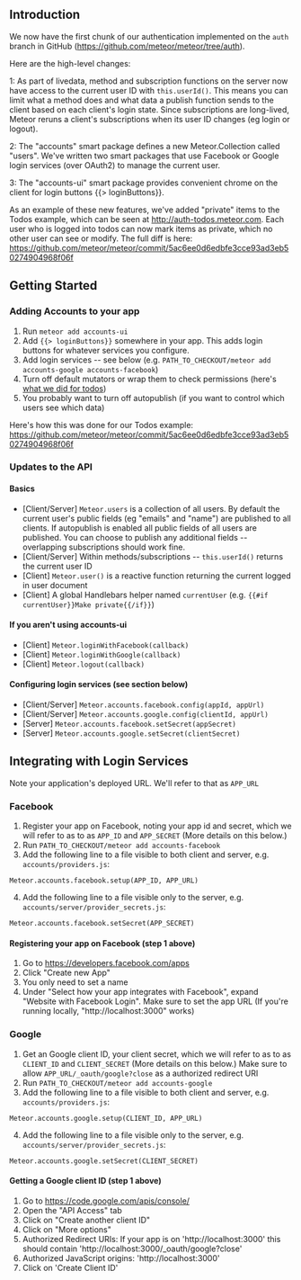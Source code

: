 ## Introduction

We now have the first chunk of our authentication implemented on the
`auth` branch in GitHub (https://github.com/meteor/meteor/tree/auth).

Here are the high-level changes:

 1: As part of livedata, method and subscription functions on the
server now have access to the current user ID with `this.userId()`.
This means you can limit what a method does and what data a publish
function sends to the client based on each client's login state.
Since subscriptions are long-lived, Meteor reruns a client's
subscriptions when its user ID changes (eg login or logout).

 2: The "accounts" smart package defines a new Meteor.Collection
called "users".  We've written two smart packages that use Facebook or
Google login services (over OAuth2) to manage the current user.

 3: The "accounts-ui" smart package provides convenient chrome on the
client for login buttons {{> loginButtons}}.

As an example of these new features, we've added "private" items to
the Todos example, which can be seen at http://auth-todos.meteor.com.
Each user who is logged into todos can now mark items as private,
which no other user can see or modify.  The full diff is here:
https://github.com/meteor/meteor/commit/5ac6ee0d6edbfe3cce93ad3eb50274904968f06f

## Getting Started

### Adding Accounts to your app
1. Run `meteor add accounts-ui`
2. Add `{{> loginButtons}}` somewhere in your app. This adds login buttons for whatever services you configure.
3. Add login services -- see below (e.g. `PATH_TO_CHECKOUT/meteor add accounts-google accounts-facebook`)
4. Turn off default mutators or wrap them to check permissions (here's [what we did for todos](https://github.com/meteor/meteor/blob/5ac6ee0d6edbfe3cce93ad3eb50274904968f06f/examples/todos/server/access_control.js))
5. You probably want to turn off autopublish (if you want to control which users see which data) 

Here's how this was done for our Todos example: https://github.com/meteor/meteor/commit/5ac6ee0d6edbfe3cce93ad3eb50274904968f06f

### Updates to the API
#### Basics
- [Client/Server] `Meteor.users` is a collection of all users. By default the current user's public fields (eg "emails" and "name") are published to all clients. If autopublish is enabled all public fields of all users are published. You can choose to publish any additional fields -- overlapping subscriptions should work fine.
- [Client/Server] Within methods/subscriptions -- `this.userId()` returns the current user ID
- [Client] `Meteor.user()` is a reactive function returning the current logged in user document
- [Client] A global Handlebars helper named `currentUser` (e.g. `{{#if currentUser}}Make private{{/if}}`)

#### If you aren't using accounts-ui
- [Client] `Meteor.loginWithFacebook(callback)`
- [Client] `Meteor.loginWithGoogle(callback)`
- [Client] `Meteor.logout(callback)`

#### Configuring login services (see section below)
- [Client/Server] `Meteor.accounts.facebook.config(appId, appUrl)`
- [Client/Server] `Meteor.accounts.google.config(clientId, appUrl)`
- [Server] `Meteor.accounts.facebook.setSecret(appSecret)`
- [Server] `Meteor.accounts.google.setSecret(clientSecret)`

## Integrating with Login Services

Note your application's deployed URL. We'll refer to that as `APP_URL`

### Facebook
1. Register your app on Facebook, noting your app id and secret, which we will refer to as to as `APP_ID` and `APP_SECRET` (More details on this below.)
2. Run `PATH_TO_CHECKOUT/meteor add accounts-facebook`
3. Add the following line to a file visible to both client and server, e.g. `accounts/providers.js`:
```
Meteor.accounts.facebook.setup(APP_ID, APP_URL)
```

4. Add the following line to a file visible only to the server, e.g. `accounts/server/provider_secrets.js`:
```
Meteor.accounts.facebook.setSecret(APP_SECRET)
```

#### Registering your app on Facebook (step 1 above)
1. Go to https://developers.facebook.com/apps
2. Click "Create new App"
3. You only need to set a name
4. Under "Select how your app integrates with Facebook", expand "Website with Facebook Login". Make sure to set the app URL (If you're running locally, "http://localhost:3000" works)
 

### Google
1. Get an Google client ID, your client secret, which we will refer to as to as `CLIENT_ID` and `CLIENT_SECRET` (More details on this below.) Make sure to allow `APP_URL/_oauth/google?close` as a authorized redirect URI
2. Run `PATH_TO_CHECKOUT/meteor add accounts-google`
3. Add the following line to a file visible to both client and server, e.g. `accounts/providers.js`:
```
Meteor.accounts.google.setup(CLIENT_ID, APP_URL)
```

4. Add the following line to a file visible only to the server, e.g. `accounts/server/provider_secrets.js`:
```
Meteor.accounts.google.setSecret(CLIENT_SECRET)
```


#### Getting a Google client ID (step 1 above)
1. Go to https://code.google.com/apis/console/
2. Open the "API Access" tab
3. Click on "Create another client ID"
4. Click on "More options"
5. Authorized Redirect URIs: If your app is on 'http://localhost:3000' this should contain 'http://localhost:3000/_oauth/google?close'
6. Authorized JavaScript origins: 'http://localhost:3000'
7. Click on 'Create Client ID'